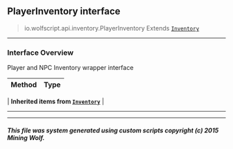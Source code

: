 ## PlayerInventory __interface__

>io.wolfscript.api.inventory.PlayerInventory
>Extends [`Inventory`](Inventory.md)

---

### Interface Overview

Player and NPC Inventory wrapper interface

Method | Type   
--- | :--- 
 |
__Inherited items from [`Inventory`](Inventory.md)__ |





---



---


##### This file was system generated using custom scripts copyright (c) 2015 Mining Wolf.
	


